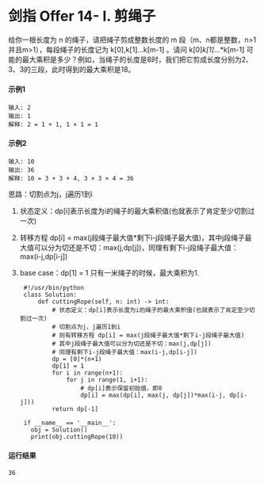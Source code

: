 # 剑指 Offer 14- I. 剪绳子
给你一根长度为 n 的绳子，请把绳子剪成整数长度的 m 段（m、n都是整数，n>1并且m>1），每段绳子的长度记为 k[0],k[1]...k[m-1] 。请问 k[0]*k[1]*...*k[m-1] 可能的最大乘积是多少？例如，当绳子的长度是8时，我们把它剪成长度分别为2、3、3的三段，此时得到的最大乘积是18。

#### 示例1
    输入: 2
    输出: 1
    解释: 2 = 1 + 1, 1 × 1 = 1
   
#### 示例2
    输入: 10
    输出: 36
    解释: 10 = 3 + 3 + 4, 3 × 3 × 4 = 36
    
思路：切割点为j，j遍历1到i

1. 状态定义：dp[i]表示长度为i的绳子的最大乘积值(也就表示了肯定至少切割过一次)

2. 转移方程 dp[i] = max(j段绳子最大值*剩下i-j段绳子最大值)，其中j段绳子最大值可以分为切还是不切：max(j,dp[j])，同理有剩下i-j段绳子最大值：max(i-j,dp[i-j])

3. base case：dp[1] = 1 只有一米绳子的时候，最大乘积为1.

        #!/usr/bin/python
        class Solution:
            def cuttingRope(self, n: int) -> int:
                # 状态定义：dp[i]表示长度为i的绳子的最大乘积值(也就表示了肯定至少切割过一次)
                # 切割点为j，j遍历1到i
                # 则有转移方程 dp[i] = max(j段绳子最大值*剩下i-j段绳子最大值)
                # 其中j段绳子最大值可以分为切还是不切：max(j,dp[j])
                # 同理有剩下i-j段绳子最大值：max(i-j,dp[i-j])
                dp = [0]*(n+1)
                dp[1] = 1
                for i in range(n+1):
                    for j in range(1, i+1):
                        # dp[i]表示保留初始值，即0
                        dp[i] = max(dp[i], max(j, dp[j])*max(i-j, dp[i-j]))
                return dp[-1]

        if __name__ == '__main__':
          obj = Solution()
          print(obj.cuttingRope(10))
      
#### 运行结果
    36
